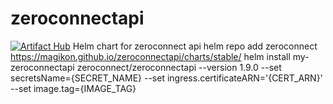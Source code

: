 # zeroconnectapi
[![Artifact Hub](https://img.shields.io/endpoint?url=https://artifacthub.io/badge/repository/zeroconnect)](https://artifacthub.io/packages/search?repo=zeroconnect)
Helm chart for zeroconnect api
helm repo add zeroconnect https://magikon.github.io/zeroconnectapi/charts/stable/
helm install my-zeroconnectapi zeroconnect/zeroconnectapi --version 1.9.0 --set secretsName={SECRET_NAME} --set ingress.certificateARN='{CERT_ARN}' --set image.tag={IMAGE_TAG}

